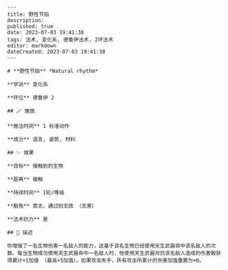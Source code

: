 
    ---
    title: 野性节拍
    description: 
    published: true
    date: 2023-07-03 19:41:38
    tags: 法术, 变化系, 德鲁伊法术, 2环法术
    editor: markdown
    dateCreated: 2023-07-03 19:41:38
    ---

    # **野性节拍** *Natural rhythm*

    **学派** 变化系 

    **环位** 德鲁伊 2

    ## 🪄 施放

    **施法时间** 1 标准动作

    **成分** 语言, 姿势, 材料

    ## ✨ 效果 

    **目标** 接触到的生物 

    **距离** 接触  

    **持续时间** 1轮/等级 

    **豁免** 意志，通过则无效 （无害）

    **法术抗力** 是

    ## 📖 描述

    你增强了一名生物伤害一名敌人的能力，这基于该名生物已经使用天生武器命中该名敌人的次数。每当生物成功使用天生武器命中一名敌人时，他使用天生武器对抗该名敌人造成的伤害骰获得累计+1加值 （最高+5加值）。如果攻击失手，所有攻击所累计的伤害加值重置为+0。
    